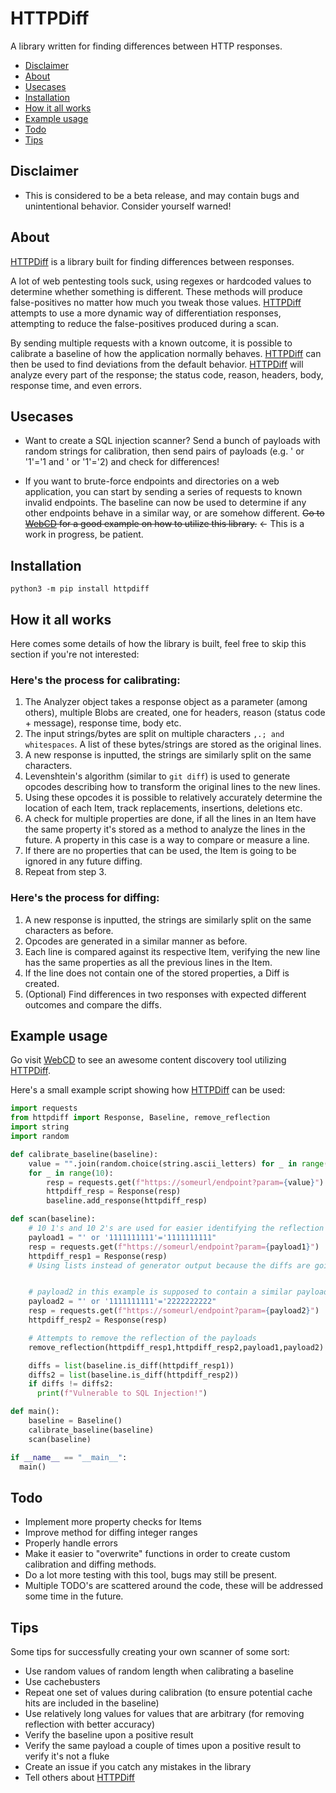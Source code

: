 # HTTPDiff

A library written for finding differences between HTTP responses.

- [Disclaimer](https://github.com/WillIWas123/HTTPDiff#disclaimer)
- [About](https://github.com/WillIWas123/HTTPDiff#about)
- [Usecases](https://github.com/WillIWas123/HTTPDiff#usecases)
- [Installation](https://github.com/WillIWas123/HTTPDiff#installation)
- [How it all works](https://github.com/WillIWas123/HTTPDiff#how_it_all_works)
- [Example usage](https://github.com/WillIWas123/HTTPDiff#example-usage)
- [Todo](https://github.com/WillIWas123/HTTPDiff#todo)
- [Tips](https://github.com/WillIWas123/HTTPDiff#tips)

## Disclaimer

- This is considered to be a beta release, and may contain bugs and unintentional behavior. Consider yourself warned!

## About

[HTTPDiff](https://github.com/WillIWas123/HTTPDiff) is a library built for finding differences between responses.

A lot of web pentesting tools suck, using regexes or hardcoded values to determine whether something is different. These methods will produce false-positives no matter how much you tweak those values. [HTTPDiff](https://github.com/WillIWas123/HTTPDiff) attempts to use a more dynamic way of differentiation responses, attempting to reduce the false-positives produced during a scan.

By sending multiple requests with a known outcome, it is possible to calibrate a baseline of how the application normally behaves. [HTTPDiff](https://github.com/WillIWas123/HTTPDiff) can then be used to find deviations from the default behavior. [HTTPDiff](https://github.com/WillIWas123/HTTPDiff) will analyze every part of the response; the status code, reason, headers, body, response time, and even errors.


## Usecases

- Want to create a SQL injection scanner? Send a bunch of payloads with random strings for calibration, then send pairs of payloads (e.g. ' or '1'='1 and ' or '1'='2) and check for differences!

- If you want to brute-force endpoints and directories on a web application, you can start by sending a series of requests to known invalid endpoints. The baseline can now be used to determine if any other endpoints behave in a similar way, or are somehow different. ~~Go to [WebCD](https://github.com/WillIWas123/WebCD) for a good example on how to utilize this library.~~ <- This is a work in progress, be patient.


## Installation


```python3 -m pip install httpdiff```

## How it all works

Here comes some details of how the library is built, feel free to skip this section if you're not interested:


### Here's the process for calibrating:

1. The Analyzer object takes a response object as a parameter (among others), multiple Blobs are created, one for headers, reason (status code + message), response time, body etc.
2. The input strings/bytes are split on multiple characters `,.; and whitespaces`. A list of these bytes/strings are stored as the original lines.
3. A new response is inputted, the strings are similarly split on the same characters.
4. Levenshtein's algorithm (similar to `git diff`) is used to generate opcodes describing how to transform the original lines to the new lines.
5. Using these opcodes it is possible to relatively accurately determine the location of each Item, track replacements, insertions, deletions etc.
6. A check for multiple properties are done, if all the lines in an Item have the same property it's stored as a method to analyze the lines in the future. A property in this case is a way to compare or measure a line.
7. If there are no properties that can be used, the Item is going to be ignored in any future diffing.
8. Repeat from step 3.


### Here's the process for diffing:

1. A new response is inputted, the strings are similarly split on the same characters as before.
2. Opcodes are generated in a similar manner as before.
3. Each line is compared against its respective Item, verifying the new line has the same properties as all the previous lines in the Item.
4. If the line does not contain one of the stored properties, a Diff is created.
5. (Optional) Find differences in two responses with expected different outcomes and compare the diffs.

## Example usage

Go visit [WebCD](https://github.com/WillIWas123/WebCD) to see an awesome content discovery tool utilizing [HTTPDiff](https://github.com/WillIWas123/HTTPDiff).

Here's a small example script showing how [HTTPDiff](https://github.com/WillIWas123/HTTPDiff) can be used:

```python
import requests
from httpdiff import Response, Baseline, remove_reflection
import string
import random

def calibrate_baseline(baseline):
    value = "".join(random.choice(string.ascii_letters) for _ in range(random.randint(3,15)))
    for _ in range(10):
        resp = requests.get(f"https://someurl/endpoint?param={value}")
        httpdiff_resp = Response(resp)
        baseline.add_response(httpdiff_resp)

def scan(baseline):
    # 10 1's and 10 2's are used for easier identifying the reflection in the response
    payload1 = "' or '1111111111'='1111111111"
    resp = requests.get(f"https://someurl/endpoint?param={payload1}")
    httpdiff_resp1 = Response(resp)
    # Using lists instead of generator output because the diffs are going to be compared


    # payload2 in this example is supposed to contain a similar payload, but a different result if vulnerable. Kind of an opposite payload.
    payload2 = "' or '1111111111'='2222222222"
    resp = requests.get(f"https://someurl/endpoint?param={payload2}")
    httpdiff_resp2 = Response(resp)

    # Attempts to remove the reflection of the payloads
    remove_reflection(httpdiff_resp1,httpdiff_resp2,payload1,payload2)

    diffs = list(baseline.is_diff(httpdiff_resp1))
    diffs2 = list(baseline.is_diff(httpdiff_resp2))
    if diffs != diffs2:
      print(f"Vulnerable to SQL Injection!") 

def main():
    baseline = Baseline()
    calibrate_baseline(baseline)
    scan(baseline)

if __name__ == "__main__": 
  main()
```


## Todo

- Implement more property checks for Items
- Improve method for diffing integer ranges
- Properly handle errors
- Make it easier to "overwrite" functions in order to create custom calibration and diffing methods.
- Do a lot more testing with this tool, bugs may still be present.
- Multiple TODO's are scattered around the code, these will be addressed some time in the future.

## Tips

Some tips for successfully creating your own scanner of some sort:

- Use random values of random length when calibrating a baseline
- Use cachebusters
- Repeat one set of values during calibration (to ensure potential cache hits are included in the baseline)
- Use relatively long values for values that are arbitrary (for removing reflection with better accuracy)
- Verify the baseline upon a positive result
- Verify the same payload a couple of times upon a positive result to verify it's not a fluke
- Create an issue if you catch any mistakes in the library
- Tell others about [HTTPDiff](https://github.com/WillIWas123/HTTPDiff)

